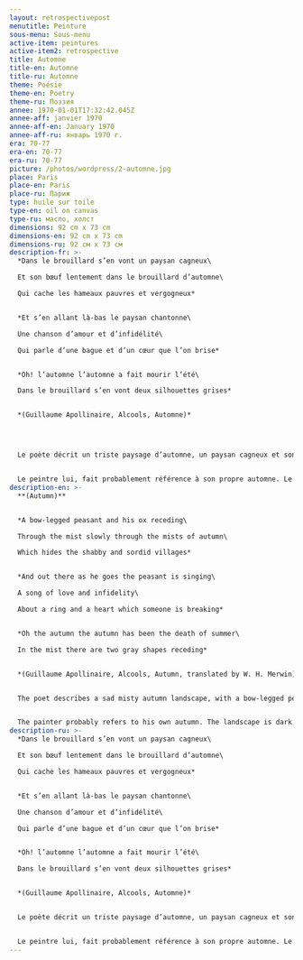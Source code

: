 ```yaml
---
layout: retrospectivepost
menutitle: Peinture
sous-menu: Sous-menu
active-item: peintures
active-item2: retrospective
title: Automne
title-en: Automne
title-ru: Automne
theme: Poésie
theme-en: Poetry
theme-ru: Поэзия
annee: 1970-01-01T17:32:42.045Z
annee-aff: janvier 1970
annee-aff-en: January 1970
annee-aff-ru: январь 1970 г.
era: 70-77
era-en: 70-77
era-ru: 70-77
picture: /photos/wordpress/2-automne.jpg
place: Paris
place-en: Paris
place-ru: Париж
type: huile sur toile
type-en: oil on canvas
type-ru: масло, холст
dimensions: 92 cm x 73 cm
dimensions-en: 92 cm x 73 cm
dimensions-ru: 92 см x 73 см
description-fr: >-
  *Dans le brouillard s’en vont un paysan cagneux\

  Et son bœuf lentement dans le brouillard d’automne\

  Qui cache les hameaux pauvres et vergogneux*


  *Et s’en allant là-bas le paysan chantonne\

  Une chanson d’amour et d’infidélité\

  Qui parle d’une bague et d’un cœur que l’on brise*


  *Oh! l’automne l’automne a fait mourir l’été\

  Dans le brouillard s’en vont deux silhouettes grises*


  *(Guillaume Apollinaire, Alcools, Automne)*




  Le poète décrit un triste paysage d’automne, un paysan cagneux et son bœuf suivent la route dans le brouillard, il pleure un amour perdu.


  Le peintre lui, fait probablement référence à son propre automne. Le paysage est sombre, le sol est terreux, recouvert de feuilles brunes et rouges. Le paysan et en bas du tableau, il a les bras écartés (un bleu, un rouge), il est derrière son bœuf à la croupe noire. On aperçoit au loin les hameaux noirs sur fond de ciel vert. Le soleil est rouge sang.
description-en: >-
  **(Autumn)** 


  *A bow-legged peasant and his ox receding\

  Through the mist slowly through the mists of autumn\

  Which hides the shabby and sordid villages*


  *And out there as he goes the peasant is singing\

  A song of love and infidelity\

  About a ring and a heart which someone is breaking*


  *Oh the autumn the autumn has been the death of summer\

  In the mist there are two gray shapes receding*


  *(Guillaume Apollinaire, Alcools, Autumn, translated by W. H. Merwin)*


  The poet describes a sad misty autumn landscape, with a bow-legged peasant following his ox and weeping for a lost love. 


  The painter probably refers to his own autumn. The landscape is dark, the ground is earthy, littered with brown and red leaves. The peasant at the bottom of the painting has his arms outstretched (one blue, one red), he is behind his black-rumped ox. One can see in the distance the black hamlets against a filthy green and grey sky with a large blood-red sun.
description-ru: >-
  *Dans le brouillard s’en vont un paysan cagneux\

  Et son bœuf lentement dans le brouillard d’automne\

  Qui cache les hameaux pauvres et vergogneux*


  *Et s’en allant là-bas le paysan chantonne\

  Une chanson d’amour et d’infidélité\

  Qui parle d’une bague et d’un cœur que l’on brise*


  *Oh! l’automne l’automne a fait mourir l’été\

  Dans le brouillard s’en vont deux silhouettes grises*


  *(Guillaume Apollinaire, Alcools, Automne)*


  Le poète décrit un triste paysage d’automne, un paysan cagneux et son bœuf suivent la route dans le brouillard, il pleure un amour perdu.


  Le peintre lui, fait probablement référence à son propre automne. Le paysage est sombre, le sol est terreux, recouvert de feuilles brunes et rouges. Le paysan, en bas du tableau a les bras écartés (un bleu, un rouge) il est derrière le bœuf à la croupe noire. On aperçoit au loin les hameaux noirs sur fond de ciel vert. Le soleil est rouge sang.
---
```

